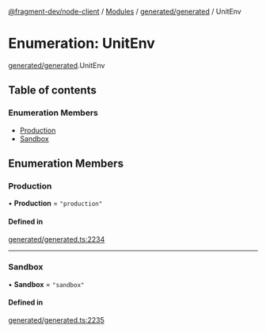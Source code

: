 [@fragment-dev/node-client](../README.md) / [Modules](../modules.md) / [generated/generated](../modules/generated_generated.md) / UnitEnv

# Enumeration: UnitEnv

[generated/generated](../modules/generated_generated.md).UnitEnv

## Table of contents

### Enumeration Members

- [Production](generated_generated.UnitEnv.md#production)
- [Sandbox](generated_generated.UnitEnv.md#sandbox)

## Enumeration Members

### Production

• **Production** = ``"production"``

#### Defined in

[generated/generated.ts:2234](https://github.com/fragment-dev/fragment-node/blob/d9b3e3dab3bfd13099e0fa6fa53b21a517c92a9c/generated/generated.ts#L2234)

___

### Sandbox

• **Sandbox** = ``"sandbox"``

#### Defined in

[generated/generated.ts:2235](https://github.com/fragment-dev/fragment-node/blob/d9b3e3dab3bfd13099e0fa6fa53b21a517c92a9c/generated/generated.ts#L2235)

